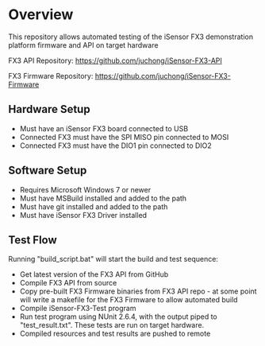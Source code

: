 # Overview

This repository allows automated testing of the iSensor FX3 demonstration platform firmware and API on target hardware

FX3 API Repository: https://github.com/juchong/iSensor-FX3-API

FX3 Firmware Repository: https://github.com/juchong/iSensor-FX3-Firmware

## Hardware Setup

* Must have an iSensor FX3 board connected to USB
* Connected FX3 must have the SPI MISO pin connected to MOSI
* Connected FX3 must have the DIO1 pin connected to DIO2

## Software Setup

* Requires Microsoft Windows 7 or newer
* Must have MSBuild installed and added to the path
* Must have git installed and added to the path
* Must have iSensor FX3 Driver installed

## Test Flow

Running "build_script.bat" will start the build and test sequence:
* Get latest version of the FX3 API from GitHub
* Compile FX3 API from source
* Copy pre-built FX3 Firmware binaries from FX3 API repo - at some point will write a makefile for the FX3 Firmware to allow automated build
* Compile iSensor-FX3-Test program
* Run test program using NUnit 2.6.4, with the output piped to "test_result.txt". These tests are run on target hardware.
* Compiled resources and test results are pushed to remote 